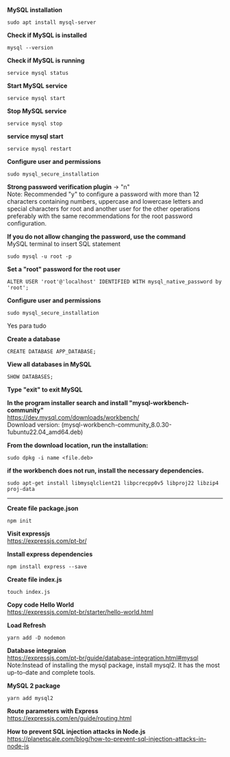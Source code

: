 **MySQL installation**
```
sudo apt install mysql-server
```

**Check if MySQL is installed**
```
mysql --version
```

**Check if MySQL is running**
```
service mysql status
```

**Start MySQL service**
```
service mysql start
```

**Stop MySQL service**
```
service mysql stop
```

**service mysql start**
```
service mysql restart
```

**Configure user and permissions**
```
sudo mysql_secure_installation
```

**Strong password verification plugin** -> "n" <br>
Note: Recommended "y" to configure a password with more than 12 characters containing numbers, uppercase and lowercase letters and special characters for root and another user for the other operations preferably with the same recommendations for the root password configuration. <br>

**If you do not allow changing the password, use the command** <br>
MySQL terminal to insert SQL statement
```
sudo mysql -u root -p
```

**Set a "root" password for the root user**
```
ALTER USER 'root'@'localhost' IDENTIFIED WITH mysql_native_password by 'root';
```

**Configure user and permissions**
```
sudo mysql_secure_installation
```
Yes para tudo

**Create a database**
```
CREATE DATABASE APP_DATABASE;
```

**View all databases in MySQL**
```
SHOW DATABASES;
```

**Type "exit" to exit MySQL** <br>

**In the program installer search and install "mysql-workbench-community"** <br>
<a href="https://dev.mysql.com/downloads/workbench/" target="_blank">https://dev.mysql.com/downloads/workbench/</a> <br>
Download version: (mysql-workbench-community_8.0.30-1ubuntu22.04_amd64.deb)

**From the download location, run the installation:** <br>
```
sudo dpkg -i name <file.deb>
```

**if the workbench does not run, install the necessary dependencies.** <br>
```
sudo apt-get install libmysqlclient21 libpcrecpp0v5 libproj22 libzip4 proj-data
```
----------------------------------------------------------------------------------------

**Create file package.json**
```
npm init 
```
**Visit expressjs** <br>
<a href="https://expressjs.com/pt-br/" target="_blank">https://expressjs.com/pt-br/</a> <br>

**Install express dependencies**
```
npm install express --save
```

**Create file index.js**
```
touch index.js
```

**Copy code Hello World** <br>
<a href="https://expressjs.com/pt-br/starter/hello-world.html" target="_blank">https://expressjs.com/pt-br/starter/hello-world.html</a> <br>

**Load Refresh**
```
yarn add -D nodemon
```

**Database integraion** <br>
<a href="https://expressjs.com/pt-br/guide/database-integration.html#mysql" target="_blank">https://expressjs.com/pt-br/guide/database-integration.html#mysql</a> <br>
Note:Instead of installing the mysql package, install mysql2. It has the most up-to-date and complete tools.

**MySQL 2 package**
```
yarn add mysql2
```
**Route parameters with Express** <br>
<a href="https://expressjs.com/en/guide/routing.html" target="_blank">https://expressjs.com/en/guide/routing.html</a> <br>

**How to prevent SQL injection attacks in Node.js** <br>
<a href="https://planetscale.com/blog/how-to-prevent-sql-injection-attacks-in-node-js
" target="_blank">https://planetscale.com/blog/how-to-prevent-sql-injection-attacks-in-node-js
</a> <br>